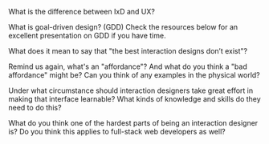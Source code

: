 What is the difference between IxD and UX?

What is goal-driven design? (GDD) Check the resources below for an excellent presentation on GDD if you have time.

What does it mean to say that "the best interaction designs don’t exist"?

Remind us again, what's an "affordance"? And what do you think a "bad affordance" might be? Can you think of any examples in the physical world?

Under what circumstance should interaction designers take great effort in making that interface learnable? What kinds of knowledge and skills do they need to do this?

What do you think one of the hardest parts of being an interaction designer is? Do you think this applies to full-stack web developers as well?

